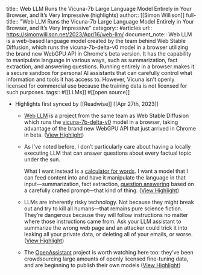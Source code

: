 title:: Web LLM Runs the Vicuna-7b Large Language Model Entirely in Your Browser, and It’s Very Impressive (highlights)
author:: [[Simon Willison]]
full-title:: "Web LLM Runs the Vicuna-7b Large Language Model Entirely in Your Browser, and It’s Very Impressive"
category:: #articles
url:: https://simonwillison.net/2023/Apr/16/web-llm/
document_note:: Web LLM is a web-based language model created by the team behind Web Stable Diffusion, which runs the vicuna-7b-delta-v0 model in a browser utilizing the brand new WebGPU API in Chrome's beta version. It has the capability to manipulate language in various ways, such as summarization, fact extraction, and answering questions. Running entirely in a browser makes it a secure sandbox for personal AI assistants that can carefully control what information and tools it has access to. However, Vicuna isn't openly licensed for commercial use because the training data is not licensed for such purposes.
tags:: #[[LLMs]] #[[open source]]

- Highlights first synced by [[Readwise]] [[Apr 27th, 2023]]
	- [Web LLM](https://github.com/mlc-ai/web-llm) is a project from the same team as Web Stable Diffusion which runs the [vicuna-7b-delta-v0](https://huggingface.co/lmsys/vicuna-7b-delta-v0) model in a browser, taking advantage of the brand new WebGPU API that just arrived in Chrome in beta. ([View Highlight](https://read.readwise.io/read/01gys1ff1bkzx3mtefx4z6kr28))
	- As I’ve noted before, I don’t particularly care about having a locally executing LLM that can answer questions about every factual topic under the sun.
	  
	  What I want instead is a [calculator for words](https://simonwillison.net/2023/Apr/2/calculator-for-words/). I want a model that I can feed content into and have it manipulate the language in that input—summarization, fact extraction, [question answering](https://simonwillison.net/2023/Jan/13/semantic-search-answers/) based on a carefully crafted prompt—that kind of thing. ([View Highlight](https://read.readwise.io/read/01gys1f4fderek4r81d3d35hff))
	- LLMs are inherently risky technology. Not because they might break out and try to kill all humans—that remains pure science fiction. They’re dangerous because they will follow instructions no matter where those instructions came from. Ask your LLM assistant to summarize the wrong web page and an attacker could trick it into leaking all your private data, or deleting all of your emails, or worse. ([View Highlight](https://read.readwise.io/read/01gys1e7j98x1d4k87bdteqf0c))
	- The [OpenAssistant](https://github.com/LAION-AI/Open-Assistant) project is worth watching here too: they’ve been crowdsourcing large amounts of openly licensed fine-tuning data, and are beginning to publish their own models ([View Highlight](https://read.readwise.io/read/01gys1dmejqmqn3xmnpve73qgt))